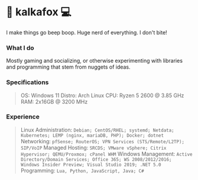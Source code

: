 # 🦊 kalkafox 💻

I make things go beep boop. Huge nerd of everything. I don't bite!

### What I do

Mostly gaming and socializing, or otherwise experimenting with libraries and programming that stem from nuggets of ideas. 

### Specifications
> OS: Windows 11
> Distro: Arch Linux
> CPU: Ryzen 5 2600 @ 3.85 GHz
> RAM: 2x16GB @ 3200 MHz

### Experience
> Linux Administration: `Debian; CentOS/RHEL; systemd; Netdata; Kubernetes; LEMP (nginx, mariaDB, PHP); Docker; dotnet`
> Networking: `pfSense; RouterOS; VPN Services (STS/Remote/L2TP); SIP/VoIP`
> Managed Hosting: `SRCDS; VMware vSphere; Citrix Hypervisor; QEMU/Proxmox; cPanel WHM`
> Windows Management: `Active Directory/Domain Services; Office 365; WS 2008/2012/2016; Windows Insider Preview; Visual Studio 2019; .NET 5.0`
> Programming: `Lua, Python, JavaScript, Java; C#`